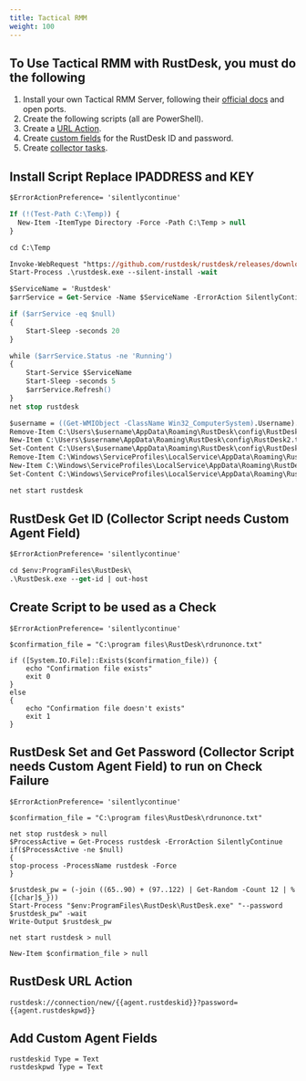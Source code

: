 ```yaml
---
title: Tactical RMM
weight: 100
---
```


## To Use Tactical RMM with RustDesk, you must do the following

1. Install your own Tactical RMM Server, following their [official docs](https://docs.tacticalrmm.com/) and open ports.
2. Create the following scripts (all are PowerShell).
3. Create a [URL Action](https://docs.tacticalrmm.com/functions/url_actions/).
4. Create [custom fields](https://docs.tacticalrmm.com/functions/custom_fields/) for the RustDesk ID and password.
5. Create [collector tasks](https://docs.tacticalrmm.com/functions/automated_tasks/#collector-tasks).

## Install Script Replace IPADDRESS and KEY
```ps
$ErrorActionPreference= 'silentlycontinue'

If (!(Test-Path C:\Temp)) {
  New-Item -ItemType Directory -Force -Path C:\Temp > null
}

cd C:\Temp

Invoke-WebRequest "https://github.com/rustdesk/rustdesk/releases/download/1.2.2/rustdesk-1.2.2-x86_64.exe" -Outfile "rustdesk.exe"
Start-Process .\rustdesk.exe --silent-install -wait

$ServiceName = 'Rustdesk'
$arrService = Get-Service -Name $ServiceName -ErrorAction SilentlyContinue

if ($arrService -eq $null)
{
    Start-Sleep -seconds 20
}

while ($arrService.Status -ne 'Running')
{
    Start-Service $ServiceName
    Start-Sleep -seconds 5
    $arrService.Refresh()
}
net stop rustdesk

$username = ((Get-WMIObject -ClassName Win32_ComputerSystem).Username).Split('\')[1]
Remove-Item C:\Users\$username\AppData\Roaming\RustDesk\config\RustDesk2.toml
New-Item C:\Users\$username\AppData\Roaming\RustDesk\config\RustDesk2.toml
Set-Content C:\Users\$username\AppData\Roaming\RustDesk\config\RustDesk2.toml "rendezvous_server = 'IPADDRESS' `nnat_type = 1`nserial = 0`n`n[options]`ncustom-rendezvous-server = 'IPADDRESS'`nkey = 'KEY='`nrelay-server = 'IPADDRESS'`napi-server = 'https://IPADDRESS'"
Remove-Item C:\Windows\ServiceProfiles\LocalService\AppData\Roaming\RustDesk\config\RustDesk2.toml
New-Item C:\Windows\ServiceProfiles\LocalService\AppData\Roaming\RustDesk\config\RustDesk2.toml
Set-Content C:\Windows\ServiceProfiles\LocalService\AppData\Roaming\RustDesk\config\RustDesk2.toml "rendezvous_server = 'IPADDRESS' `nnat_type = 1`nserial = 0`n`n[options]`ncustom-rendezvous-server = 'IPADDRESS'`nkey = 'KEY='`nrelay-server = 'IPADDRESS'`napi-server = 'https://IPADDRESS'"

net start rustdesk
```

## RustDesk Get ID (Collector Script needs Custom Agent Field)

```ps
$ErrorActionPreference= 'silentlycontinue'

cd $env:ProgramFiles\RustDesk\
.\RustDesk.exe --get-id | out-host
```

## Create Script to be used as a Check

```
$ErrorActionPreference= 'silentlycontinue'

$confirmation_file = "C:\program files\RustDesk\rdrunonce.txt"

if ([System.IO.File]::Exists($confirmation_file)) {
    echo "Confirmation file exists"
	exit 0
}
else
{
    echo "Confirmation file doesn't exists"
	exit 1
}

```

## RustDesk Set and Get Password (Collector Script needs Custom Agent Field) to run on Check Failure
```
$ErrorActionPreference= 'silentlycontinue'

$confirmation_file = "C:\program files\RustDesk\rdrunonce.txt"

net stop rustdesk > null
$ProcessActive = Get-Process rustdesk -ErrorAction SilentlyContinue
if($ProcessActive -ne $null)
{
stop-process -ProcessName rustdesk -Force
}

$rustdesk_pw = (-join ((65..90) + (97..122) | Get-Random -Count 12 | % {[char]$_})) 
Start-Process "$env:ProgramFiles\RustDesk\RustDesk.exe" "--password $rustdesk_pw" -wait
Write-Output $rustdesk_pw

net start rustdesk > null
        
New-Item $confirmation_file > null

```

## RustDesk URL Action
```
rustdesk://connection/new/{{agent.rustdeskid}}?password={{agent.rustdeskpwd}}
```

## Add Custom Agent Fields
`rustdeskid Type = Text` </br>
`rustdeskpwd Type = Text`
